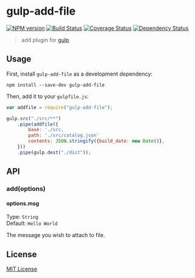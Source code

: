 # gulp-add-file
[![NPM version][npm-image]][npm-url] [![Build Status][travis-image]][travis-url]  [![Coverage Status][coveralls-image]][coveralls-url] [![Dependency Status][depstat-image]][depstat-url]

> add plugin for [gulp](https://github.com/wearefractal/gulp)

## Usage

First, install `gulp-add-file` as a development dependency:

```shell
npm install --save-dev gulp-add-file
```

Then, add it to your `gulpfile.js`:

```javascript
var addfile = require("gulp-add-file");

gulp.src("./src/**")
	.pipe(addfile({
        base: './src,
        path: './src/catalog.json'
        contents: JSON.stringify({build_date: new Date()},
    }))
	.pipe(gulp.dest("./dist"));
```

## API

### add(options)

#### options.msg
Type: `String`  
Default: `Hello World`

The message you wish to attach to file.


## License

[MIT License](http://en.wikipedia.org/wiki/MIT_License)

[npm-url]: https://npmjs.org/package/gulp-add-file
[npm-image]: https://badge.fury.io/js/gulp-add-file.png

[travis-url]: http://travis-ci.org/chrisdanford/gulp-add-file
[travis-image]: https://secure.travis-ci.org/chrisdanford/gulp-add-file.png?branch=master

[coveralls-url]: https://coveralls.io/r/chrisdanford/gulp-add-file
[coveralls-image]: https://coveralls.io/repos/chrisdanford/gulp-add-file/badge.png

[depstat-url]: https://david-dm.org/chrisdanford/gulp-add-file
[depstat-image]: https://david-dm.org/chrisdanford/gulp-add-file.png
